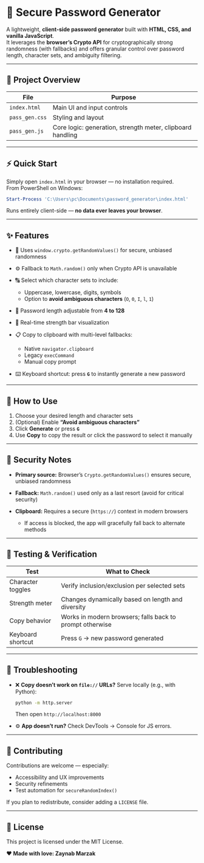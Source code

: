 # 🔐 Secure Password Generator

A lightweight, **client-side password generator** built with **HTML, CSS, and vanilla JavaScript**.  
It leverages the **browser’s Crypto API** for cryptographically strong randomness (with fallbacks) and offers granular control over password length, character sets, and ambiguity filtering.

---

## 🧩 Project Overview

| File | Purpose |
|------|----------|
| `index.html` | Main UI and input controls |
| `pass_gen.css` | Styling and layout |
| `pass_gen.js` | Core logic: generation, strength meter, clipboard handling |

---

## ⚡ Quick Start

Simply open `index.html` in your browser — no installation required.  
From PowerShell on Windows:

```powershell
Start-Process 'C:\Users\pc\Documents\password_generator\index.html'
```

Runs entirely client-side — **no data ever leaves your browser**.

---

## ✨ Features

* 🧠 Uses `window.crypto.getRandomValues()` for secure, unbiased randomness
* ⚙️ Fallback to `Math.random()` only when Crypto API is unavailable
* 🔠 Select which character sets to include:

	* Uppercase, lowercase, digits, symbols
	* Option to **avoid ambiguous characters** (`O`, `0`, `I`, `l`, `1`)
* 📏 Password length adjustable from **4 to 128**
* 🌈 Real-time strength bar visualization
* 📋 Copy to clipboard with multi-level fallbacks:

	* Native `navigator.clipboard`
	* Legacy `execCommand`
	* Manual copy prompt
* ⌨️ Keyboard shortcut: press **`G`** to instantly generate a new password

---

## 🧭 How to Use

1. Choose your desired length and character sets
2. (Optional) Enable **“Avoid ambiguous characters”**
3. Click **Generate** or press **`G`**
4. Use **Copy** to copy the result or click the password to select it manually

---

## 🧠 Security Notes

* **Primary source:** Browser’s `Crypto.getRandomValues()` ensures secure, unbiased randomness
* **Fallback:** `Math.random()` used only as a last resort (avoid for critical security)
* **Clipboard:** Requires a secure (`https://`) context in modern browsers

	* If access is blocked, the app will gracefully fall back to alternate methods

---

## 🧪 Testing & Verification

| Test              | What to Check                                            |
| ----------------- | -------------------------------------------------------- |
| Character toggles | Verify inclusion/exclusion per selected sets             |
| Strength meter    | Changes dynamically based on length and diversity        |
| Copy behavior     | Works in modern browsers; falls back to prompt otherwise |
| Keyboard shortcut | Press `G` → new password generated                       |

---

## 🧰 Troubleshooting

* ❌ **Copy doesn’t work on `file://` URLs?**
	Serve locally (e.g., with Python):

	```bash
	python -m http.server
	```

	Then open `http://localhost:8000`

* ⚙️ **App doesn’t run?**
	Check DevTools → Console for JS errors.

---

## 🤝 Contributing

Contributions are welcome — especially:

* Accessibility and UX improvements
* Security refinements
* Test automation for `secureRandomIndex()`

If you plan to redistribute, consider adding a `LICENSE` file.

---



## 📄 License

This project is licensed under the MIT License.

   **❤️ Made with love: Zaynab Marzak**


